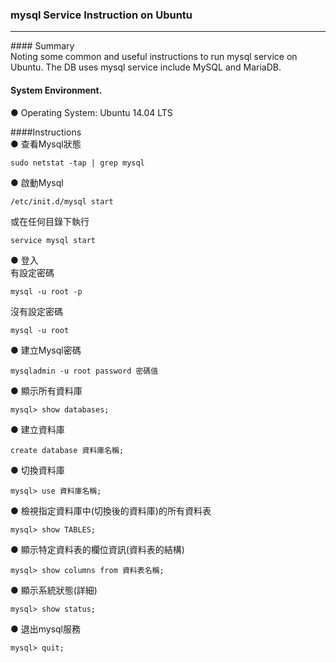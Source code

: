 ### mysql Service Instruction on Ubuntu<br/>
<hr/>
#### Summary<br/>
Noting some common and useful instructions to run mysql service on Ubuntu. The DB uses mysql service include MySQL and MariaDB.<br/>

#### System Environment.<br/>
● Operating System: Ubuntu 14.04 LTS<br/>

####Instructions<br/>
● 查看Mysql狀態
```
sudo netstat -tap | grep mysql
```
● 啟動Mysql
```
/etc/init.d/mysql start
```
或在任何目錄下執行
```
service mysql start
```
● 登入<br/>
有設定密碼
```
mysql -u root -p
```
沒有設定密碼
```
mysql -u root
```
● 建立Mysql密碼
```
mysqladmin -u root password 密碼值
```
● 顯示所有資料庫
```
mysql> show databases;
```
● 建立資料庫
```
create database 資料庫名稱;
```
● 切換資料庫
```
mysql> use 資料庫名稱;
```
● 檢視指定資料庫中(切換後的資料庫)的所有資料表
```
mysql> show TABLES;
```
● 顯示特定資料表的欄位資訊(資料表的結構)
```
mysql> show columns from 資料表名稱;
```
● 顯示系統狀態(詳細)
```
mysql> show status;
```
● 退出mysql服務
```
mysql> quit;
```




